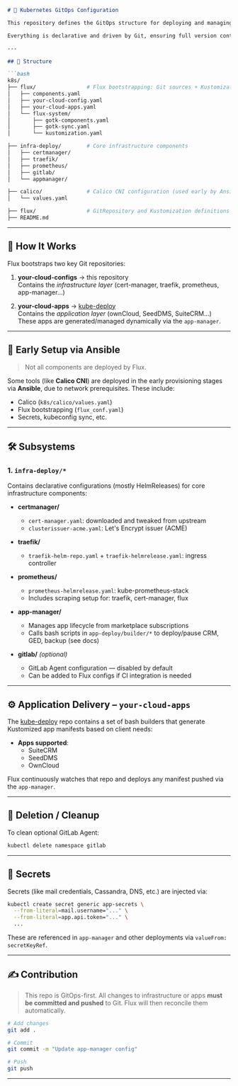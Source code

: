 ```markdown
# 🧠 Kubernetes GitOps Configuration

This repository defines the GitOps structure for deploying and managing both the **infrastructure** and **application workloads** of a kubernetes cluster using [Flux CD](https://fluxcd.io/).

Everything is declarative and driven by Git, ensuring full version control and automation of the Kubernetes state.

---

## 📁 Structure

```bash
k8s/
├── flux/                # Flux bootstrapping: Git sources + Kustomizations
│   ├── components.yaml
│   ├── your-cloud-config.yaml
│   ├── your-cloud-apps.yaml
│   └── flux-system/
│       ├── gotk-components.yaml
│       ├── gotk-sync.yaml
│       └── kustomization.yaml

├── infra-deploy/        # Core infrastructure components
│   ├── certmanager/
│   ├── traefik/
│   ├── prometheus/
│   ├── gitlab/
│   └── appmanager/

├── calico/              # Calico CNI configuration (used early by Ansible)
│   └── values.yaml

├── flux/                # GitRepository and Kustomization definitions
├── README.md
```

---

## 🚀 How It Works

Flux bootstraps two key Git repositories:

1. **your-cloud-configs** → this repository  
   Contains the _infrastructure layer_ (cert-manager, traefik, prometheus, app-manager…)

2. **your-cloud-apps** → [kube-deploy](https://github.com/sountrust/app-deploy)  
   Contains the _application layer_ (ownCloud, SeedDMS, SuiteCRM…)  
   These apps are generated/managed dynamically via the `app-manager`.

---

## 🔧 Early Setup via Ansible

> Not all components are deployed by Flux.

Some tools (like **Calico CNI**) are deployed in the early provisioning stages via **Ansible**, due to network prerequisites. These include:

- Calico (`k8s/calico/values.yaml`)
- Flux bootstrapping (`flux_conf.yaml`)
- Secrets, kubeconfig sync, etc.

---

## 🛠️ Subsystems

### 1. `infra-deploy/*`
Contains declarative configurations (mostly HelmReleases) for core infrastructure components:

- **certmanager/**  
  - `cert-manager.yaml`: downloaded and tweaked from upstream  
  - `clusterissuer-acme.yaml`: Let's Encrypt issuer (ACME)
  
- **traefik/**  
  - `traefik-helm-repo.yaml` + `traefik-helmrelease.yaml`: ingress controller
  
- **prometheus/**  
  - `prometheus-helmrelease.yaml`: kube-prometheus-stack
  - Includes scraping setup for: traefik, cert-manager, flux

- **app-manager/**  
  - Manages app lifecycle from marketplace subscriptions  
  - Calls bash scripts in `app-deploy/builder/*` to deploy/pause CRM, GED, backup (see docs)

- **gitlab/** *(optional)*  
  - GitLab Agent configuration — disabled by default
  - Can be added to Flux configs if CI integration is needed

---

## ⚙️ Application Delivery – `your-cloud-apps`

The [kube-deploy](https://github.com/sountrust/app-deploy) repo contains a set of bash builders that generate Kustomized app manifests based on client needs:

- **Apps supported**:
  - SuiteCRM
  - SeedDMS
  - OwnCloud

Flux continuously watches that repo and deploys any manifest pushed via the `app-manager`.

---

## 🧹 Deletion / Cleanup

To clean optional GitLab Agent:

```bash
kubectl delete namespace gitlab
```

---

## 🔐 Secrets

Secrets (like mail credentials, Cassandra, DNS, etc.) are injected via:

```bash
kubectl create secret generic app-secrets \
  --from-literal=mail.username="..." \
  --from-literal=app.api.token="..." \
  ...
```

These are referenced in `app-manager` and other deployments via `valueFrom: secretKeyRef`.

---

## ✍️ Contribution

> This repo is GitOps-first. All changes to infrastructure or apps **must be committed and pushed** to Git. Flux will then reconcile them automatically.

```bash
# Add changes
git add .

# Commit
git commit -m "Update app-manager config"

# Push
git push
```

---
```

